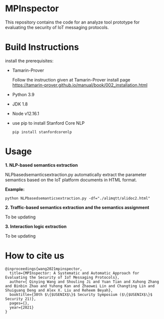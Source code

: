 # MPInspector
This repository contains the code for an analyze tool prototype for evaluating the security of IoT messaging protocols.

# Build Instructions

install the prerequisites: 

- Tamarin-Prover

  Follow the instruction given at Tamarin-Prover install page https://tamarin-prover.github.io/manual/book/002_installation.html

- Python 3.9

- JDK 1.8

- Node v12.16.1

- use pip to install Stanford Core NLP

  `pip install stanfordcorenlp`

# Usage

**1. NLP-based semantics extraction**

NLPbasedsemanticsextraction.py automatically extract the parameter semantics based on the IoT platform documents in HTML format.

**Example:**

```
python NLPbasedsemanticsextraction.py -df="./alimqtt/alidoc2.html"
```

**2. Traffic-based semantics extraction and the semantics assignment**

To be updating

**3. Interaction logic extraction**

To be updating


# How to cite us
```
@inproceedings{wang2021mpinspector,
  title={MPInspector: A Systematic and Automatic Approach for Evaluating the Security of IoT Messaging Protocols},
  author={ Qinying Wang and Shouling Ji and Yuan Tian and Xuhong Zhang and Binbin Zhao and Yuhong Kan and Zhaowei Lin and Changting Lin and Shuiguang Deng and Alex X. Liu and Reheem Beyah},
  booktitle={30th $\{$USENIX$\}$ Security Symposium ($\{$USENIX$\}$ Security 21)},
  pages={},
  year={2021}
}
```

